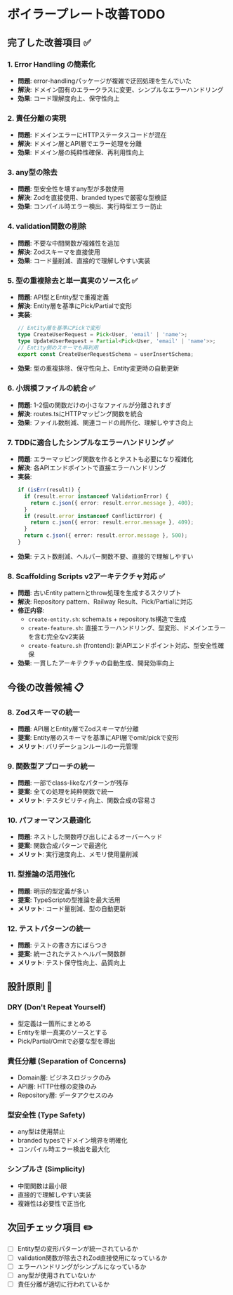 # ボイラープレート改善TODO

## 完了した改善項目 ✅

### 1. Error Handling の簡素化
- **問題**: error-handlingパッケージが複雑で迂回処理を生んでいた
- **解決**: ドメイン固有のエラークラスに変更、シンプルなエラーハンドリング
- **効果**: コード理解度向上、保守性向上

### 2. 責任分離の実現
- **問題**: ドメインエラーにHTTPステータスコードが混在
- **解決**: ドメイン層とAPI層でエラー処理を分離
- **効果**: ドメイン層の純粋性確保、再利用性向上

### 3. any型の除去
- **問題**: 型安全性を壊すany型が多数使用
- **解決**: Zodを直接使用、branded typesで厳密な型検証
- **効果**: コンパイル時エラー検出、実行時型エラー防止

### 4. validation関数の削除
- **問題**: 不要な中間関数が複雑性を追加
- **解決**: Zodスキーマを直接使用
- **効果**: コード量削減、直接的で理解しやすい実装

### 5. 型の重複除去と単一真実のソース化 ✅
- **問題**: API型とEntity型で重複定義
- **解決**: Entity層を基準にPick/Partialで変形
- **実装**:
  ```typescript
  // Entity層を基準にPickで変形
  type CreateUserRequest = Pick<User, 'email' | 'name'>;
  type UpdateUserRequest = Partial<Pick<User, 'email' | 'name'>>;
  // Entity側のスキーマも再利用
  export const CreateUserRequestSchema = userInsertSchema;
  ```
- **効果**: 型の重複排除、保守性向上、Entity変更時の自動更新

### 6. 小規模ファイルの統合 ✅
- **問題**: 1-2個の関数だけの小さなファイルが分離されすぎ
- **解決**: routes.tsにHTTPマッピング関数を統合
- **効果**: ファイル数削減、関連コードの局所化、理解しやすさ向上

### 7. TDDに適合したシンプルなエラーハンドリング ✅
- **問題**: エラーマッピング関数を作るとテストも必要になり複雑化
- **解決**: 各APIエンドポイントで直接エラーハンドリング
- **実装**:
  ```typescript
  if (isErr(result)) {
    if (result.error instanceof ValidationError) {
      return c.json({ error: result.error.message }, 400);
    }
    if (result.error instanceof ConflictError) {
      return c.json({ error: result.error.message }, 409);
    }
    return c.json({ error: result.error.message }, 500);
  }
  ```
- **効果**: テスト数削減、ヘルパー関数不要、直接的で理解しやすい

### 8. Scaffolding Scripts v2アーキテクチャ対応 ✅
- **問題**: 古いEntity patternとthrow処理を生成するスクリプト
- **解決**: Repository pattern、Railway Result、Pick/Partialに対応
- **修正内容**:
  - `create-entity.sh`: schema.ts + repository.ts構造で生成
  - `create-feature.sh`: 直接エラーハンドリング、型変形、ドメインエラーを含む完全なv2実装
  - `create-feature.sh` (frontend): 新APIエンドポイント対応、型安全性確保
- **効果**: 一貫したアーキテクチャの自動生成、開発効率向上

## 今後の改善候補 📋

### 8. Zodスキーマの統一
- **問題**: API層とEntity層でZodスキーマが分離
- **提案**: Entity層のスキーマを基準にAPI層でomit/pickで変形
- **メリット**: バリデーションルールの一元管理

### 9. 関数型アプローチの統一
- **問題**: 一部でclass-likeなパターンが残存
- **提案**: 全ての処理を純粋関数で統一
- **メリット**: テスタビリティ向上、関数合成の容易さ

### 10. パフォーマンス最適化
- **問題**: ネストした関数呼び出しによるオーバーヘッド
- **提案**: 関数合成パターンで最適化
- **メリット**: 実行速度向上、メモリ使用量削減

### 11. 型推論の活用強化
- **問題**: 明示的型定義が多い
- **提案**: TypeScriptの型推論を最大活用
- **メリット**: コード量削減、型の自動更新

### 12. テストパターンの統一
- **問題**: テストの書き方にばらつき
- **提案**: 統一されたテストヘルパー関数群
- **メリット**: テスト保守性向上、品質向上

## 設計原則 🎯

### DRY (Don't Repeat Yourself)
- 型定義は一箇所にまとめる
- Entityを単一真実のソースとする
- Pick/Partial/Omitで必要な型を導出

### 責任分離 (Separation of Concerns)
- Domain層: ビジネスロジックのみ
- API層: HTTP仕様の変換のみ
- Repository層: データアクセスのみ

### 型安全性 (Type Safety)
- any型は使用禁止
- branded typesでドメイン境界を明確化
- コンパイル時エラー検出を最大化

### シンプルさ (Simplicity)
- 中間関数は最小限
- 直接的で理解しやすい実装
- 複雑性は必要性で正当化

## 次回チェック項目 ✏️

- [ ] Entity型の変形パターンが統一されているか
- [ ] validation関数が除去されZod直接使用になっているか  
- [ ] エラーハンドリングがシンプルになっているか
- [ ] any型が使用されていないか
- [ ] 責任分離が適切に行われているか